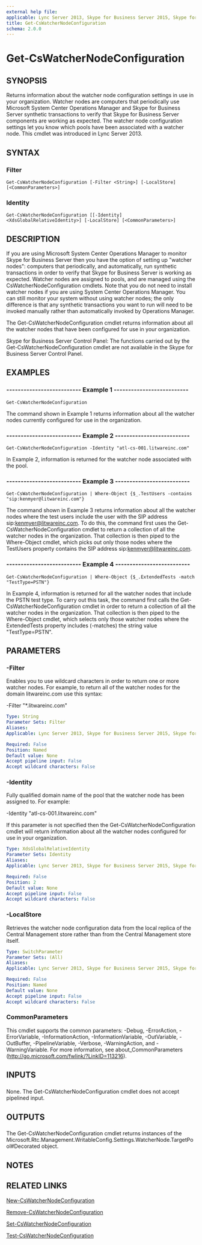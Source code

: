 ```yaml
---
external help file: 
applicable: Lync Server 2013, Skype for Business Server 2015, Skype for Business Server 2019
title: Get-CsWatcherNodeConfiguration
schema: 2.0.0
---
```


# Get-CsWatcherNodeConfiguration

## SYNOPSIS

Returns information about the watcher node configuration settings in use in your organization.
Watcher nodes are computers that periodically use Microsoft System Center Operations Manager and Skype for Business Server synthetic transactions to verify that Skype for Business Server components are working as expected.
The watcher node configuration settings let you know which pools have been associated with a watcher node.
This cmdlet was introduced in Lync Server 2013.



## SYNTAX

### Filter
```
Get-CsWatcherNodeConfiguration [-Filter <String>] [-LocalStore] [<CommonParameters>]
```

### Identity
```
Get-CsWatcherNodeConfiguration [[-Identity] <XdsGlobalRelativeIdentity>] [-LocalStore] [<CommonParameters>]
```

## DESCRIPTION

If you are using Microsoft System Center Operations Manager to monitor Skype for Business Server then you have the option of setting up "watcher nodes": computers that periodically, and automatically, run synthetic transactions in order to verify that Skype for Business Server is working as expected.
Watcher nodes are assigned to pools, and are managed using the CsWatcherNodeConfiguration cmdlets.
Note that you do not need to install watcher nodes if you are using System Center Operations Manager.
You can still monitor your system without using watcher nodes; the only difference is that any synthetic transactions you want to run will need to be invoked manually rather than automatically invoked by Operations Manager.

The Get-CsWatcherNodeConfiguration cmdlet returns information about all the watcher nodes that have been configured for use in your organization.

Skype for Business Server Control Panel: The functions carried out by the Get-CsWatcherNodeConfiguration cmdlet are not available in the Skype for Business Server Control Panel.



## EXAMPLES

### -------------------------- Example 1 --------------------------
```
Get-CsWatcherNodeConfiguration
```

The command shown in Example 1 returns information about all the watcher nodes currently configured for use in the organization.


### -------------------------- Example 2 --------------------------
```
Get-CsWatcherNodeConfiguration -Identity "atl-cs-001.litwareinc.com"
```

In Example 2, information is returned for the watcher node associated with the pool.


### -------------------------- Example 3 --------------------------
```
Get-CsWatcherNodeConfiguration | Where-Object {$_.TestUsers -contains "sip:kenmyer@litwareinc.com"}
```

The command shown in Example 3 returns information about all the watcher nodes where the test users include the user with the SIP address sip:kenmyer@litwareinc.com.
To do this, the command first uses the Get-CsWatcherNodeConfiguration cmdlet to return a collection of all the watcher nodes in the organization.
That collection is then piped to the Where-Object cmdlet, which picks out only those nodes where the TestUsers property contains the SIP address sip:kenmyer@litwareinc.com.


### -------------------------- Example 4 --------------------------
```
Get-CsWatcherNodeConfiguration | Where-Object {$_.ExtendedTests -match "TestType=PSTN"}
```

In Example 4, information is returned for all the watcher nodes that include the PSTN test type.
To carry out this task, the command first calls the Get-CsWatcherNodeConfiguration cmdlet in order to return a collection of all the watcher nodes in the organization.
That collection is then piped to the Where-Object cmdlet, which selects only those watcher nodes where the ExtendedTests property includes (-matches) the string value "TestType=PSTN".



## PARAMETERS

### -Filter
Enables you to use wildcard characters in order to return one or more watcher nodes.
For example, to return all of the watcher nodes for the domain litwareinc.com use this syntax:

-Filter "*.litwareinc.com"

```yaml
Type: String
Parameter Sets: Filter
Aliases: 
Applicable: Lync Server 2013, Skype for Business Server 2015, Skype for Business Server 2019

Required: False
Position: Named
Default value: None
Accept pipeline input: False
Accept wildcard characters: False
```

### -Identity

Fully qualified domain name of the pool that the watcher node has been assigned to.
For example:

-Identity "atl-cs-001.litwareinc.com"

If this parameter is not specified then the Get-CsWatcherNodeConfiguration cmdlet will return information about all the watcher nodes configured for use in your organization.



```yaml
Type: XdsGlobalRelativeIdentity
Parameter Sets: Identity
Aliases: 
Applicable: Lync Server 2013, Skype for Business Server 2015, Skype for Business Server 2019

Required: False
Position: 2
Default value: None
Accept pipeline input: False
Accept wildcard characters: False
```

### -LocalStore
Retrieves the watcher node configuration data from the local replica of the Central Management store rather than from the Central Management store itself.

```yaml
Type: SwitchParameter
Parameter Sets: (All)
Aliases: 
Applicable: Lync Server 2013, Skype for Business Server 2015, Skype for Business Server 2019

Required: False
Position: Named
Default value: None
Accept pipeline input: False
Accept wildcard characters: False
```

### CommonParameters
This cmdlet supports the common parameters: -Debug, -ErrorAction, -ErrorVariable, -InformationAction, -InformationVariable, -OutVariable, -OutBuffer, -PipelineVariable, -Verbose, -WarningAction, and -WarningVariable. For more information, see about_CommonParameters (http://go.microsoft.com/fwlink/?LinkID=113216).

## INPUTS

###  
None.
The Get-CsWatcherNodeConfiguration cmdlet does not accept pipelined input.

## OUTPUTS

###  
The Get-CsWatcherNodeConfiguration cmdlet returns instances of the Microsoft.Rtc.Management.WritableConfig.Settings.WatcherNode.TargetPool#Decorated object.

## NOTES

## RELATED LINKS

[New-CsWatcherNodeConfiguration](New-CsWatcherNodeConfiguration.md)

[Remove-CsWatcherNodeConfiguration](Remove-CsWatcherNodeConfiguration.md)

[Set-CsWatcherNodeConfiguration](Set-CsWatcherNodeConfiguration.md)

[Test-CsWatcherNodeConfiguration](Test-CsWatcherNodeConfiguration.md)

